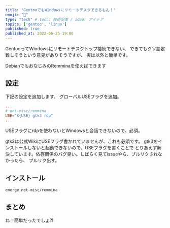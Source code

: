 ```yaml
---
title: "GentooでもWindowsにリモートデスクできるもん！"
emoji: "📌"
type: "tech" # tech: 技術記事 / idea: アイデア
topics: ['gentoo', 'linux']
published: true
published_at: 2022-06-25 19:00 
---
```


GentooってWindowsにリモートデスクトップ接続できない、
できてもクソ設定難しそうという意見がありそうですが、
実は以外と簡単です。

DebianでもおなじみのRemminaを使えばできます

## 設定

下記の設定を追加します。
グローバルUSEフラグを追加。

```bash:/etc/portage/make.conf
...
# net-misc/remmina
USE="${USE} gtk3 rdp"
...
```

USEフラグにrdpを使わないとWindowsと会話できないので、必須。

gtk3は公式WikiにUSEフラグ書かれていませんが、これも必須です。
gtk3をインストールしないと起動できないので、USEフラグを書くことで
とりあえず解決しています。依存関係のバグ臭い。しばらく見てissueやら、プルリクされなかったら、
プルリク出す。

## インストール

```bash
emerge net-misc/remmina
```

## まとめ

ね！簡単だったでしょ?!
